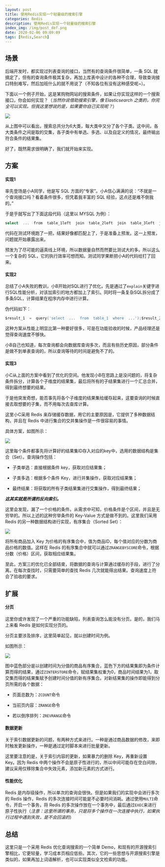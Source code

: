 ```yaml
---
layout: post
title: 使用Redis实现一个轻量级的搜索引擎
categories: Redis
description: 使用Redis实现一个轻量级的搜索引擎
index_img: /img/post_def.png
date: 2020-02-06 09:09:09
tags: [Redis,Search]
---
```

## 场景

后端开发时，都实现过列表查询的接口，当然有的查询条件很简单，一条 SQL 就搞定了，但有的查询条件极其复杂，再加上库表中设计的各种不合理，导致查询接口特别难写，然后加班什么的就不用说了（不知各位有没有这种感受呢~）。

下面以一个例子开始，这是某购物网站的搜索条件，如果让你实现这样的一个搜索接口，你会如何实现？（*当然你说借助搜索引擎，像 Elasticsearch 之类的，你完全可以实现。但我这里想说的是，如果要你自己实现呢？*）

![](https://imgconvert.csdnimg.cn/aHR0cHM6Ly9tbWJpei5xcGljLmNuL21tYml6X3BuZy9Mc1hzZ0h5WlN1QnFkeFlZZUxDaWFWaWJGZ3VkTVNQbEpBOWxlWGhzS1hoSnpXaWJsbnBHdWhiYmVpYnFrQzY4MEpHc0t6bDFqNWFOSzMza1I4Z3VZcmo5a2cvNjQw?x-oss-process=image/format,png)

从上图中可以看出，搜索总共分为6大类，每大类中又分了各个子类。这中间，各大类条件之间是取的交集，各子类中有单选、多选、以及自定义的情况，最终输出符合条件的结果集。

好了，既然需求很明确了，我们就开始来实现。

## 方案

#### 实现1

率先登场是小A同学，他是写 SQL 方面的“专家”。小A信心满满的说：“不就是一个查询接口吗？看着条件很多，但凭着我丰富的 SQL 经验，这点还是难不倒我的。”

于是乎就写出了下面这段代码（这里以 MYSQL 为例）：

```go
select  ...  from  table_1left  join  table_2left  join  table_3left  join  (select  ...  from  table_x  where  ...)  tmp_1...where  ...order  by  ...limit  m,n
```

代码在测试环境跑了一把，结果好像都匹配上了，于是准备上预发。这一上预发，问题就开始暴露出来。

预发为了尽可能的逼真线上环境，所以数据量自然而然要比测试大的多。所以这么一个复杂的 SQL，它的执行效率可想而知。测试同学果断把小A的代码给打了回来。

#### 实现2

总结了小A失败的教训，小B开始对SQL进行了优化，先是通过了`explain`关键字进行SQL性能分析，对该加索引的地方都加上了索引。同时将一条复杂SQL拆分成了多条SQL，计算结果在程序内存中进行计算。

伪代码如下：

```go
$result_1  =  query('select  ...  from  table_1  where  ...');$result_2  =  query('select  ...  from  table_2  where  ...');$result_3  =  query('select  ...  from  table_3  where  ...');... $result  =  array_intersect($result_1,  $result_2,  $result_3,  ...);
```

这种方案从性能上明显比第一种要好很多，可是在功能验收的时候，产品经理还是觉得查询速度不够快。

小B自己也知道，每次查询都会向数据库查询多次，而且有些历史原因，部分条件是做不到单表查询的，所以查询等待的时间是避免不了的。

#### 实现3

小C从上面的方案中看到了优化的空间。他发现小B在思路上是没问题的，将复杂条件拆分，计算各个子维度的结果集，最后将所有的子结果集进行一个汇总合并，得到最终想要的结果。

于是他突发奇想，能否事先将各个子维度的结果集给缓存起来，这要查询的时候直接去取想要的子集，而不用每次去查库计算。

这里小C采用 Redis 来存储缓存数据，用它的主要原因是，它提供了多种数据结构，并且在 Redis 中进行集合的交并集操作是一件很容易的事情。

具体方案，如图所示：

![](https://imgconvert.csdnimg.cn/aHR0cHM6Ly9tbWJpei5xcGljLmNuL21tYml6X3BuZy9Mc1hzZ0h5WlN1QnFkeFlZZUxDaWFWaWJGZ3VkTVNQbEpBOThpY1F4VjN0S2IyaFdaOWJEVGVVNVpFUFlnaGJRbWZqeHh0ZnpxdTcxanBoQWxqazdTZWRiUS82NDA?x-oss-process=image/format,png)

这里每个条件都事先将计算好的结果集ID存入对应的key中，选用的数据结构是集合（Set）。查询操作包括：

*   子类单选：直接根据条件 key，获取对应结果集；

*   子类多选：根据多个条件 Key，进行并集操作，获取对应结果集；

*   最终结果：将获取的所有子类结果集进行交集操作，得到最终结果；

***这其实就是所谓的反向索引。***

这里会发现，漏了一个价格的条件。从需求中可知，价格条件是个区间，并且是无穷举的。所以上述的这种穷举条件的 Key\-Value 方式是做不到的。这里我们采用 Redis 的另一种数据结构进行实现，有序集合（Sorted Set）：

![](https://imgconvert.csdnimg.cn/aHR0cHM6Ly9tbWJpei5xcGljLmNuL21tYml6X3BuZy9Mc1hzZ0h5WlN1QnFkeFlZZUxDaWFWaWJGZ3VkTVNQbEpBdE82SUw3UVpLcGpFQ0QzaWFmNk15aE1nWHFiM1hpYTlOeW56dGhpYTJtaWJpYUhRWTdweDVOQ3hYR1EvNjQw?x-oss-process=image/format,png)

将所有商品加入 Key 为价格的有序集合中，值为商品ID，每个值对应的分数为商品价格的数值。这样在 Redis 的有序集合中就可以通过`ZRANGEBYSCORE`命令，根据分数（价格）区间，获取相应结果集。

至此，方案三的优化已全部结束，将数据的查询与计算通过缓存的手段，进行了分离。在每次查找时，只需要简单的查找 Redis 几次就能得出结果。查询速度上符合了验收的要求。

## 扩展

#### 分页

这里你或许发现了一个严重的功能缺陷，列表查询怎么能没有分页。是的，我们马上来看 Redis 是如何实现分页的。

分页主要涉及排序，这里简单起见，就以创建时间为例。

如图所示：

![](https://imgconvert.csdnimg.cn/aHR0cHM6Ly9tbWJpei5xcGljLmNuL21tYml6X3BuZy9Mc1hzZ0h5WlN1QnFkeFlZZUxDaWFWaWJGZ3VkTVNQbEpBaWJFcWliM2I5Nmljc2xRNWFmc3JRSW9qTzliVmpDazJxaWMxMkwxcEJpYnBHekRNUWJ1Ujc0cUw0emcvNjQw?x-oss-process=image/format,png)

图中蓝色部分是以创建时间为分值的商品有序集合，蓝色下方的结果集即为条件计算而得的结果，通过`ZINTERSTORE`命令，赋结果集权重为0，商品时间结果为1，取交集而得的结果集赋予创建时间分值的新有序集合。对新结果集的操作即能得到分页所需的各个数据：

*   页面总数为：`ZCOUNT`命令

*   当前页内容：`ZRANGE`命令

*   若以倒序排列：`ZREVRANGE`命令

#### 数据更新

关于索引数据更新的问题，有两种方式来进行。一种是通过商品数据的修改，来即时触发更新操作，一种是通过定时脚本来进行批量更新。

这里要注意的是，关于索引内容的更新，如果暴力的删除 Key，再重新设置 Key。因为 Redis 中两个操作不会是原子性进行的，所以中间可能存在空白间隙，建议采用仅移除集合中失效元素，添加新元素的方式进行。

#### 性能优化

Redis 是内存级操作，所以单次的查询会很快。但是如果我们的实现中会进行多次的 Redis 操作，Redis 的多次连接时间可能是不必要时间消耗。通过使用`MULTI`命令，开启一个事务，将 Redis 的多次操作放在一个事务中，最后通过`EXEC`来进行原子性执行（*注意：这里所谓的事务，只是将多个操作在一次连接中执行，如果执行过程中遇到失败，是不会回滚的*）

## 总结

这里只是一个采用 Redis 优化查询搜索的一个简单 Demo，和现有的开源搜索引擎相比，它更轻量，学习成本页相应低些。其次，它的一些思想与开源搜索引擎是类似的，如果再加上词语解析，也可以实现类似全文检索的功能。
